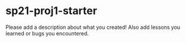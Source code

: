 # sp21-proj1-starter

Please add a description about what you created! Also add lessons you learned or bugs you encountered. 

